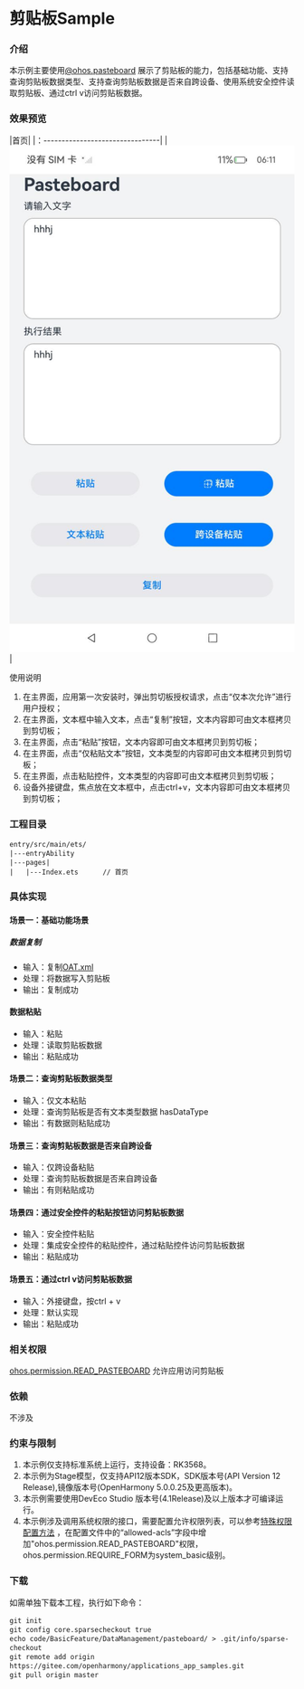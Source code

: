 #  剪贴板Sample 

### 介绍

 本示例主要使用[@ohos.pasteboard](https://gitee.com/openharmony/docs/blob/master/zh-cn/application-dev/reference/apis-basic-services-kit/js-apis-pasteboard.md) 展示了剪贴板的能力，包括基础功能、支持查询剪贴板数据类型、支持查询剪贴板数据是否来自跨设备、使用系统安全控件读取剪贴板、通过ctrl v访问剪贴板数据。 


### 效果预览

|首页|
|：--------------------------------|
|![image](screenshots/first.png)|

使用说明
1. 在主界面，应用第一次安装时，弹出剪切板授权请求，点击“仅本次允许”进行用户授权；
2. 在主界面，文本框中输入文本，点击“复制”按钮，文本内容即可由文本框拷贝到剪切板；
3. 在主界面，点击“粘贴”按钮，文本内容即可由文本框拷贝到剪切板；
4. 在主界面，点击“仅粘贴文本”按钮，文本类型的内容即可由文本框拷贝到剪切板；
5. 在主界面，点击粘贴控件，文本类型的内容即可由文本框拷贝到剪切板；
6. 设备外接键盘，焦点放在文本框中，点击ctrl+v，文本内容即可由文本框拷贝到剪切板；

### 工程目录

```
entry/src/main/ets/
|---entryAbility
|---pages|   
|   |---Index.ets      // 首页
```

### 具体实现

#### 场景一：基础功能场景

##### 数据复制

* 输入：复制[OAT.xml](..%2F..%2F..%2F..%2FOAT.xml)
* 处理：将数据写入剪贴板
* 输出：复制成功

#### 数据粘贴
* 输入：粘贴
* 处理：读取剪贴板数据
* 输出：粘贴成功

    
#### 场景二：查询剪贴板数据类型

* 输入：仅文本粘贴
* 处理：查询剪贴板是否有文本类型数据 hasDataType
* 输出：有数据则粘贴成功


#### 场景三：查询剪贴板数据是否来自跨设备
* 输入：仅跨设备粘贴
* 处理：查询剪贴板数据是否来自跨设备
* 输出：有则粘贴成功


#### 场景四：通过安全控件的粘贴按钮访问剪贴板数据
* 输入：安全控件粘贴
* 处理：集成安全控件的粘贴控件，通过粘贴控件访问剪贴板数据
* 输出：粘贴成功


#### 场景五：通过ctrl v访问剪贴板数据
* 输入：外接键盘，按ctrl + v
* 处理：默认实现
* 输出：粘贴成功
    

### 相关权限

[ohos.permission.READ_PASTEBOARD](https://gitee.com/openharmony/docs/blob/master/zh-cn/application-dev/security/AccessToken/permissions-for-system-apps.md#ohospermissionread_pasteboard) 允许应用访问剪贴板

### 依赖

不涉及

### 约束与限制

1. 本示例仅支持标准系统上运行，支持设备：RK3568。
2. 本示例为Stage模型，仅支持API12版本SDK，SDK版本号(API Version 12 Release),镜像版本号(OpenHarmony 5.0.0.25及更高版本)。
3. 本示例需要使用DevEco Studio 版本号(4.1Release)及以上版本才可编译运行。
4. 本示例涉及调用系统权限的接口，需要配置允许权限列表，可以参考[特殊权限配置方法](https://docs.openharmony.cn/pages/v3.2/zh-cn/application-dev/security/hapsigntool-overview.md/) ，在配置文件中的“allowed-acls”字段中增加"ohos.permission.READ_PASTEBOARD"权限，ohos.permission.REQUIRE_FORM为system_basic级别。

### 下载

如需单独下载本工程，执行如下命令：

    git init
    git config core.sparsecheckout true
    echo code/BasicFeature/DataManagement/pasteboard/ > .git/info/sparse-checkout
    git remote add origin https://gitee.com/openharmony/applications_app_samples.git
    git pull origin master
